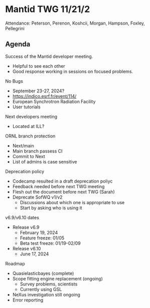 # Mantid TWG 11/21/2
Attendance:
Peterson, Perenon, Koshcii, Morgan, Hampson, Foxley, Pellegrini


## Agenda
Success of the Mantid developer meeting.
- Helpful to see each other
- Good response working in sessions on focused problems.

No Bugs
- September 23-27, 2024?
- https://indico.esrf.fr/event/114/
- European Synchrotron Radiation Facility
- User tutorials

Next developers meeting
- Located at ILL?

ORNL branch protection
- Next/main
- Main branch passess CI
- Commit to Next
- List of admins is case sensitive

Deprecation policy
- Codecamp resulted in a draft deprecation poliyc
- Feedback needed before next TWG meeting
- Flesh out the document before next TWG (Sarah)
- Deprecate SofWQ v1/v2
  - Discussions about which one is appropriate to use
  - Start by asking who is using it

v6.9/v6.10 dates
- Release v6.9
   - February 19, 2024
   - Feature freeze: 01/05
   - Beta test freeze: 01/19-02/09
- Release v6.10
   - June 17, 2024

Roadmap
- Quasielasticbayes (complete)
- Scope fitting engine replacement (ongoing)
  - Survey problems, scientists
  - Currently using GSL
- NeXus investigation still ongoing
- Error reporting
